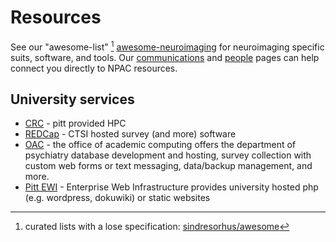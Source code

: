 # Resources

See our "awesome-list" [^awesome] [awesome-neuroimaging](https://github.com/NPACore/awesome-neuroimaging) for neuroimaging specific suits, software, and tools. Our [communications](/communications) and [people](/people) pages can help connect you directly to NPAC resources.

## University services
 * [CRC](https://github.com/sindresorhus/awesome)    - pitt provided HPC 
 * [REDCap](https://www.ctsiredcap.pitt.edu/redcap/) - CTSI hosted survey (and more) software
 * [OAC](https://oac.pitt.edu/services-we-offer/) - the office of academic computing offers the department of psychiatry database development and hosting, survey collection with custom web forms or text messaging, data/backup management, and more.
 * [Pitt EWI](https://www.technology.pitt.edu/help-desk/how-to-documents/enterprise-web-infrastructure-ewi) - Enterprise Web Infrastructure provides university hosted php (e.g. wordpress, dokuwiki) or static websites

[^awesome]: curated lists with a lose specification: [sindresorhus/awesome](https://github.com/sindresorhus/awesome)
